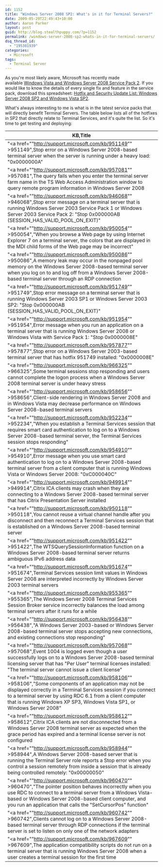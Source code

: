 ```yaml
---
id: 1152
title: "Windows Server 2008 SP2: What's in it for Terminal Servers?"
date: 2009-05-29T22:49:43+10:00
author: Aaron Parker
layout: post
guid: http://blog.stealthpuppy.com/?p=1152
permalink: /windows-server-2008-sp2-whats-in-it-for-terminal-servers/
dsq_thread_id:
  - "195381939"
categories:
  - Microsoft
tags:
  - Terminal Server
---
```

As you're most likely aware, Microsoft has recently made available [Windows Vista and Windows Server 2008 Service Pack 2](http://www.microsoft.com/downloads/details.aspx?FamilyID=a4dd31d5-f907-4406-9012-a5c3199ea2b3&DisplayLang=en). If you would like to know the details of every single fix and feature in the service pack, download this spreadsheet: [Hotfix and Security Update List: Windows Server 2008 SP2 and Windows Vista SP2](http://www.microsoft.com/downloads/details.aspx?displaylang=en&FamilyID=d8b2cf4b-a2df-4664-8dd8-e840001e33f3).

What's always interesting to me is what is in the latest service packs that will directly benefit Terminal Servers. The table below lists all of the hotfixes in SP2 that directly relate to Terminal Services, and it's quite the list. So it's time to get testing and deploying:

| KB,Title                                                                                                                                                                                                                                                                                                                         | 
|----------------------------------------------------------------------------------------------------------------------------------------------------------------------------------------------------------------------------------------------------------------------------------------------------------------------------------| 
| "<a href=""http://support.microsoft.com/kb/951149""   >951149</a>",Stop error on a   Windows Server 2008-based terminal server when the server is running under a   heavy load: &quot;0x0000000A&quot;                                                                                                                           | 
| "<a href=""http://support.microsoft.com/kb/957081""   >957081</a>",The query fails   when you enter the terminal server farm name in the TS Web Access   Administration window to query remote   program information in Windows Server 2008                                                                                      | 
| "<a href=""http://support.microsoft.com/kb/946068""   >946068</a>",Stop error message   on a terminal server that is running Windows Server 2003 Service Pack 1 or   Windows Server 2003 Service Pack 2: &quot;Stop 0x000000AB   (SESSION_HAS_VALID_POOL_ON_EXIT)&quot;                                                          | 
| "<a href=""http://support.microsoft.com/kb/950054""   >950054</a>","When you browse a   Web page by using Internet Explorer 7 on a terminal server, the colors that   are displayed in the MDI child forms of the Web page may be incorrect"                                                                                     | 
| "<a href=""http://support.microsoft.com/kb/950086""   >950086</a>",A memory leak may   occur in the nonpaged pool memory on the Windows Server 2008-based terminal   server when you log on to and log off from a Windows Server 2008-based   terminal server through an RDP connection                                          | 
| "<a href=""http://support.microsoft.com/kb/951749""   >951749</a>",Stop error message   on a terminal server that is running Windows Server 2003 SP1 or Windows   Server 2003 SP2: &quot;Stop 0x000000AB (SESSION_HAS_VALID_POOL_ON_EXIT)&quot;                                                                                  | 
| "<a href=""http://support.microsoft.com/kb/951954""   >951954</a>",Error message when   you run an application on a terminal server that is running Windows Server   2008 or Windows Vista with Service Pack 1: &quot;Stop 0x0000008E&quot;                                                                                      | 
| "<a href=""http://support.microsoft.com/kb/957877""   >957877</a>",Stop error on a   Windows Server 2003-based terminal server that has hotfix 951749 installed:   &quot;0x0000008E&quot;                                                                                                                                        | 
| "<a href=""http://support.microsoft.com/kb/966325""   >966325</a>",Some terminal   sessions stop responding and users cannot complete the logon process when a   Windows Server 2008 terminal server is under heavy stress                                                                                                       | 
| "<a href=""http://support.microsoft.com/kb/958656""   >958656</a>",Client-side   rendering in Windows Server 2008 and in Windows Vista may decrease   performance on Windows Server 2008-based terminal servers                                                                                                                  | 
| "<a href=""http://support.microsoft.com/kb/952234""   >952234</a>","When you establish   a Terminal Services session that requires smart card authentication to log on   to a Windows Server 2008-based terminal server, the Terminal Services session   stops responding"                                                       | 
| "<a href=""http://support.microsoft.com/kb/954910""   >954910</a>",Error message when   you use smart card authentication to log on to a Windows Server 2008-based   terminal server from a client computer that is running Windows Vista or   Windows Server 2008: &quot;0xC000040C&quot;                                       | 
| "<a href=""http://support.microsoft.com/kb/949914""   >949914</a>",Citrix ICA clients   may crash when they are connecting to a Windows Server 2008-based terminal   server that has Citrix Presentation Server installed                                                                                                        | 
| "<a href=""http://support.microsoft.com/kb/950118""   >950118</a>",You cannot reuse a   virtual channel handle after you disconnect and then reconnect a Terminal   Services session that is established on a Windows Server 2008-based terminal   server                                                                        | 
| "<a href=""http://support.microsoft.com/kb/951422""   >951422</a>",The   WTSQuerySessionInformation function on a Windows Server 2008-based terminal   server returns ambiguous IPv6 address data                                                                                                                                | 
| "<a href=""http://support.microsoft.com/kb/951674""   >951674</a>",Terminal Services   session limit values in Windows Server 2008 are interpreted incorrectly by   Windows Server 2003 terminal servers                                                                                                                         | 
| "<a href=""http://support.microsoft.com/kb/955365""   >955365</a>",The Windows Server   2008 Terminal Services Session Broker service incorrectly balances the load   among terminal servers after it runs for a while                                                                                                           | 
| "<a href=""http://support.microsoft.com/kb/956438""   >956438</a>","A Windows Server   2003-based or Windows Server 2008-based terminal server stops accepting new   connections, and existing connections stop responding"                                                                                                      | 
| "<a href=""http://support.microsoft.com/kb/957068""   >957068</a>",Event 1004 is   logged even though a user successfully logs on to a Windows Server 2008-based   terminal licensing server that has &quot;Per User&quot; terminal licenses   installed: &quot;The terminal server cannot issue a client license&quot;          | 
| "<a href=""http://support.microsoft.com/kb/958106""   >958106</a>","Some components of   an application may not be displayed correctly in a Terminal Services session   if you connect to a terminal server by using RDC 6.1 from a client computer   that is running Windows XP SP3, Windows Vista SP1, or Windows Server 2008" | 
| "<a href=""http://support.microsoft.com/kb/958612""   >958612</a>",Citrix ICA clients   are not disconnected from a Windows Server 2008 terminal server as expected   when the grace period has expired and a terminal license server is not   configured                                                                        | 
| "<a href=""http://support.microsoft.com/kb/958944""   >958944</a>",A Windows Server   2008-based server that is running the Terminal Server role reports a Stop   error when you control a session remotely from inside a session that is   already being controlled remotely: &quot;0x00000050&quot;                            | 
| "<a href=""http://support.microsoft.com/kb/960470""   >960470</a>","The pointer   position behaves incorrectly when you use RDC to connect to a terminal server   from a Windows Vista-based or Windows Server 2008-based client computer, and   you run an application that calls the &quot;SetCursorPos&quot; function"        | 
| "<a href=""http://support.microsoft.com/kb/960742""   >960742</a>",Clients cannot log   on to a Windows Server 2008-based terminal server through RDP connections if   the terminal server is set to listen on only one of the network adapters                                                                                  | 
| "<a href=""http://support.microsoft.com/kb/967609""   >967609</a>",The application   compatibility scripts do not run on a terminal server that is running Windows   Server 2008 when a user creates a terminal session for the first time                                                                                       | 

